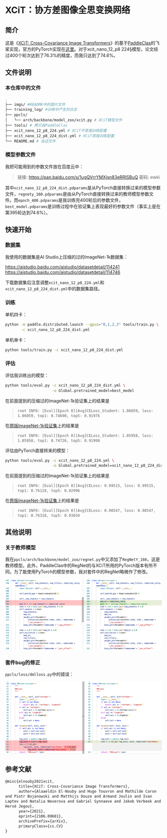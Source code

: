 # XCiT：协方差图像全思变换网络

## 简介

这是《[XCiT: Cross-Covariance Image Transformers](https://arxiv.org/pdf/2106.09681v2.pdf)》的基于[PaddleClas](https://github.com/PaddlePaddle/PaddleClas)的飞桨实现，官方的PyTorch实现在[这里](https://github.com/facebookresearch/xcit)。对于xcit_nano_12_p8 224§模型，论文经过400个轮次达到了76.3%的精度，而我只达到了74.6%。

## 文件说明

### 本仓库中的文件

```bash
.
├── imgs/ #README中的图片文件
├── training_log/ #训练中产生的日志
├── ppcls/
│   └── arch/backbone/model_zoo/xcit.py # XCiT模型文件
├── tools/ # 拷贝自PaddleClas
├── xcit_nano_12_p8_224.yml # XCiT不蒸馏训练配置
├── xcit_nano_12_p8_224_dist.yml # XCiT蒸馏训练配置
└── README.md # 自述文件
```

### 模型参数文件

我把可能用到的参数文件放在百度云中：

> 链接: https://pan.baidu.com/s/1ugQVrrYMXjsn83eRRlSBuQ  密码: ewki

其中`xcit_nano_12_p8_224_dist.pdparams`是从PyTorch直接转换过来的模型参数文件，`regnety_160.pdparams`是由从PyTorch直接转换过来的教师模型参数文件。而`epoch_400.pdparams`是我训练完400轮后的参数文件，`best_model.pdparams`是训练过程中在验证集上表现最好的参数文件（事实上是在第395轮达到74.6%）。

## 快速开始

### 数据集

我使用的数据集是AI Studio上压缩的过的ImageNet-1k数据集：

https://aistudio.baidu.com/aistudio/datasetdetail/114241
https://aistudio.baidu.com/aistudio/datasetdetail/114746

下载数据集后注意调整`xcit_nano_12_p8_224.yml`和`xcit_nano_12_p8_224_dist.yml`中的数据集路径。

### 训练

单机四卡：

```bash
python -m paddle.distributed.launch --gpus="0,1,2,3" tools/train.py \
       -c xcit_nano_12_p8_224_dist.yml
```

单机单卡：

```bash
python tools/train.py -c xcit_nano_12_p8_224_dist.yml
```

### 评估

评估我训练出的模型：

```bash
python tools/eval.py -c xcit_nano_12_p8_224_dist.yml \
                     -o Global.pretrained_model=best_model
```

在前面提到的压缩过的ImageNet-1k验证集上的结果是

> ```
> root INFO: [Eval][Epoch 0][Avg]CELoss_Student: 1.06059, loss: 1.06059, top1: 0.74690, top5: 0.91976
> ```

在[原版ImageNet-1k验证集](https://aistudio.baidu.com/aistudio/datasetdetail/68594)上的结果是

> ```
> root INFO: [Eval][Epoch 0][Avg]CELoss_Student: 1.05958, loss: 1.05958, top1: 0.74726, top5: 0.91998
> ```



评估由PyTorch直接转来的模型：

```bash
python tools/eval.py -c xcit_nano_12_p8_224.yml \
                     -o Global.pretrained_model=xcit_nano_12_p8_224_dist
```

在前面提到的压缩过的ImageNet-1k验证集上的结果是

> ```
> root INFO: [Eval][Epoch 0][Avg]CELoss: 0.99515, loss: 0.99515, top1: 0.76128, top5: 0.92996
> ```

在[原版ImageNet-1k验证集](https://aistudio.baidu.com/aistudio/datasetdetail/68594)上的结果是

> ```
> root INFO: [Eval][Epoch 0][Avg]CELoss: 0.98547, loss: 0.98547, top1: 0.76318, top5: 0.93034
> ```

## 其他说明

### 关于教师模型

我在`ppcls/arch/backbone/model_zoo/regnet.py`中又添加了`RegNetY_160`，这是教师模型。此外，PaddleClas中的RegNet的与XCiT所用的PyTorch版本有所不同。为了能使用PyTorch的模型参数，我对套件中的RegNet略微作了修改。

![RegNet的修改处](imgs/regnet.png)

### 套件bug的修正

`ppcls/loss/dmlloss.py`中的错误：

![dmlloss的修改之处](./imgs/dmlloss.png)

## 参考文献

```
@misc{elnouby2021xcit,
      title={XCiT: Cross-Covariance Image Transformers}, 
      author={Alaaeldin El-Nouby and Hugo Touvron and Mathilde Caron and Piotr Bojanowski and Matthijs Douze and Armand Joulin and Ivan Laptev and Natalia Neverova and Gabriel Synnaeve and Jakob Verbeek and Hervé Jegou},
      year={2021},
      eprint={2106.09681},
      archivePrefix={arXiv},
      primaryClass={cs.CV}
}
```

